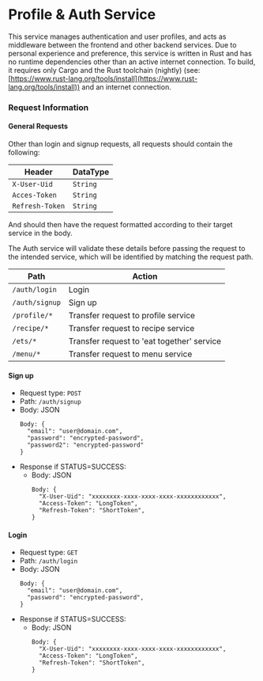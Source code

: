 # Profile & Auth Service

This service manages authentication and user profiles, and acts as middleware between the frontend and other backend services. Due to personal experience and preference, this service is written in Rust and has no runtime dependencies other than an active internet connection. To build, it requires only Cargo and the Rust toolchain (nightly) (see: [https://www.rust-lang.org/tools/install](https://www.rust-lang.org/tools/install)) and an internet connection.

### Request Information

#### General Requests

Other than login and signup requests, all requests should contain the following:<br>

| Header | DataType |
|--|--|
| `X-User-Uid`| `String` |
| `Acces-Token`| `String` |
| `Refresh-Token`| `String` |

And should then have the request formatted according to their target service in the body.

The Auth service will validate these details before passing the request to the intended service, which will be identified by matching the request path.

| Path | Action |
|------|--------|
|`/auth/login` | Login |
|`/auth/signup` | Sign up |
|`/profile/*` | Transfer request to profile service |
|`/recipe/*` | Transfer request to recipe service |
|`/ets/*` | Transfer request to 'eat together' service |
|`/menu/*` | Transfer request to menu service |

#### Sign up

- Request type: `POST`
- Path: `/auth/signup`
- Body: JSON
  ```
  Body: {
    "email": "user@domain.com",
    "password": "encrypted-password",
    "password2": "encrypted-password"
  }
  ```
- Response if STATUS=SUCCESS:
  - Body: JSON
    ```
    Body: {
      "X-User-Uid": "xxxxxxxx-xxxx-xxxx-xxxx-xxxxxxxxxxxx",
      "Access-Token": "LongToken",
      "Refresh-Token": "ShortToken",
    }
    ```


#### Login

- Request type: `GET`
- Path: `/auth/login`
- Body: JSON
  ```
  Body: {
    "email": "user@domain.com",
    "password": "encrypted-password",
  }
  ``` 
- Response if STATUS=SUCCESS:
  - Body: JSON
    ```
    Body: {
      "X-User-Uid": "xxxxxxxx-xxxx-xxxx-xxxx-xxxxxxxxxxxx",
      "Access-Token": "LongToken",
      "Refresh-Token": "ShortToken",
    }
    ```


